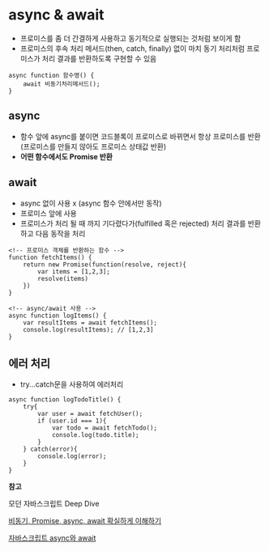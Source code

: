 # async & await
- 프로미스를 좀 더 간결하게 사용하고 동기적으로 실행되는 것처럼 보이게 함
- 프로미스의 후속 처리 메서드(then, catch, finally) 없이 마치 동기 처리처럼 프로미스가 처리 결과를 반환하도록 구현할 수 있음

```
async function 함수명() {
    await 비동기처리메서드();
}
```

## async 
- 함수 앞에 async를 붙이면 코드블록이 프로미스로 바뀌면서 항상 프로미스를 반환(프로미스를 만들지 않아도 프로미스 상태값 반환)
- **어떤 함수에서도 Promise 반환**

## await
- async 없이 사용 x (async 함수 안에서만 동작)
- 프로미스 앞에 사용
- 프로미스가 처리 될 때 까지 기다렸다가(fulfilled 혹은 rejected) 처리 결과를 반환하고 다음 동작을 처리

```
<!-- 프로미스 객체를 반환하는 함수 -->
function fetchItems() {
    return new Promise(function(resolve, reject){
        var items = [1,2,3];
        resolve(items)
    })
}

<!-- async/await 사용 -->
async function logItems() {
    var resultItems = await fetchItems();
    console.log(resultItems); // [1,2,3]
}
```

## 에러 처리
- try...catch문을 사용하여 에러처리

```
async function logTodoTitle() {
    try{
        var user = await fetchUser();
        if (user.id === 1){
            var todo = await fetchTodo();
            console.log(todo.title);
        }
    } catch(error){
        console.log(error);
    }
}
```

**참고**

모던 자바스크립트 Deep Dive

[비동기, Promise, async, await 확실하게 이해하기](https://elvanov.com/2597)

[자바스크립트 async와 await](https://joshua1988.github.io/web-development/javascript/js-async-await/)